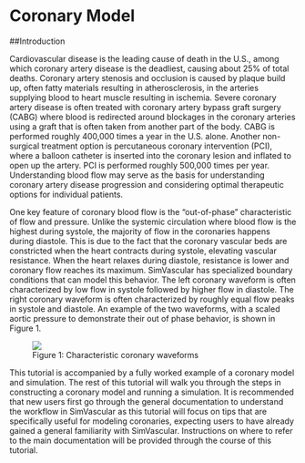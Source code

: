 # Coronary Model #

##Introduction

Cardiovascular disease is the leading cause of death in the U.S., among which coronary artery disease is the deadliest, causing about 25% of total deaths. Coronary artery stenosis and occlusion is caused by plaque build up, often fatty materials resulting in atherosclerosis, in the arteries supplying blood to heart muscle resulting in ischemia. Severe coronary artery disease is often treated with coronary artery bypass graft surgery (CABG) where blood is redirected around blockages in the coronary arteries using a graft that is often taken from another part of the body. CABG is performed roughly 400,000 times a year in the U.S. alone. Another non-surgical treatment option is percutaneous coronary intervention (PCI), where a balloon catheter is inserted into the coronary lesion and inflated to open up the artery. PCI is performed roughly 500,000 times per year. Understanding blood flow may serve as the basis for understanding coronary artery disease progression and considering optimal therapeutic options for individual patients.

One key feature of coronary blood flow is the “out-of-phase” characteristic of flow and pressure. Unlike the systemic circulation where blood flow is the highest during systole, the majority of flow in the coronaries happens during diastole. This is due to the fact that the coronary vascular beds are constricted when the heart contracts during systole, elevating vascular resistance. When the heart relaxes during diastole, resistance is lower and coronary flow reaches its maximum. SimVascular has specialized boundary conditions that can model this behavior. The left coronary waveform is often characterized by low flow in systole followed by higher flow in diastole. The right coronary waveform is often characterized by roughly equal flow peaks in systole and diastole. An example of the two waveforms, with a scaled aortic pressure to demonstrate their out of phase behavior, is shown in Figure 1.

<figure>
  <img class="svImg svImgSm" src="clinical/coronary/imgs/sample_coronary_waveforms.png">
  <figcaption class="svCaption" >Figure 1: Characteristic coronary waveforms</figcaption>
</figure>

This tutorial is accompanied by a fully worked example of a coronary model and simulation. The rest of this tutorial will walk you through the steps in constructing a coronary model and running a simulation. It is recommended that new users first go through the general documentation to understand the workflow in SimVascular as this tutorial will focus on tips that are specifically useful for modeling coronaries, expecting users to have already gained a general familiarity with SimVascular. Instructions on where to refer to the main documentation will be provided through the course of this tutorial.
